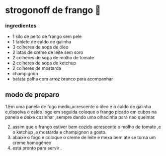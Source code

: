 # strogonoff de frango :chicken:

### ingredientes

- 1 kilo de peito de frango sem pele
- 1 tablete de caldo de galinha
- 3 colheres de sopa de óleo
- 2 latas de creme de leite sem soro
- 2 colheres de sopa de molho de tomate 
- 2 colheres de sopa de ketchup
- 2 colheres de mostarda
- champignon
- batata palha com arroz branco para acompanhar 



## modo de preparo

1.Em uma panela de fogo mediu,acrescente o óleo e o caldo de galinha e,dissolva o caldo.logo em seguida coloque o frango picado em cubos na panela e deixe cozinhar ,sempre dando uma olhadinha para nao queimar.

2. assim que o frango estiver bem cozido acrescente o molho de tomate ,e o ketchup ,a mostarda e champignon a gosto.
3. abaixe o fogo e coloque o creme de leite e mexa bem ate se torna um creme homogêneo
4. está pronto para servir .

